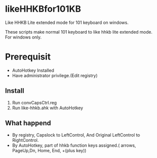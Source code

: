 # likeHHKBfor101KB
Like HHKB Lite extended mode for 101 keyboard on windows.

These scripts make normal 101 keyboard to like hhkb lite extended mode. For windows only.
# Prerequisit
- AutoHotkey Installed
- Have administrator privilege.(Edit registry)

## Install
1. Run convCapsCtrl.reg
2. Run like-hhkb.ahk with AutoHotkey

## What happend
- By registry, Capslock to LeftControl, And Original LeftControl to RightControl.
- By AutoHotkey, part of hhkb function keys assigned.( arrows, PageUp,Dn, Home, End, +(plus key))


